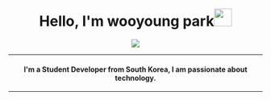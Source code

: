 <h1 align="center">Hello, I'm wooyoung park<img src="https://media.giphy.com/media/hvRJCLFzcasrR4ia7z/giphy.gif" width="35"></h1>
<p align="center">
  <a href="https://github.com/P-uyoung">
          <img src="https://readme-typing-svg.herokuapp.com?lines=AI Engineer;React.js%20|%20Node.js%20|%20Javascript%20|%20Python;Staying-updated-and-staying-an-active-learner&center=true&width=600&height=50">
  </a>
</p>

<hr/>

<h4 align="center">
I'm a Student Developer from South Korea, I am passionate about technology. <br />
</h4>
<hr/>

<!--
## 🔥 Github Stats

<p align="center">
  <img src="https://github-readme-stats.vercel.app/api?username=aptheparker&show_icons=true&theme=algolia" alt="GitHub Stats">
</p>

<p align="center">
  <img src="https://github-readme-streak-stats.herokuapp.com/?user=aptheparker&theme=algolia" alt="GitHub Streak Stats">
</p>

<p align="center">
  <img src="https://github-readme-stats.vercel.app/api/top-langs/?username=aptheparker&theme=algolia&layout=compact" alt="Top Languages">
</p>

<br>
<hr/>

-->
